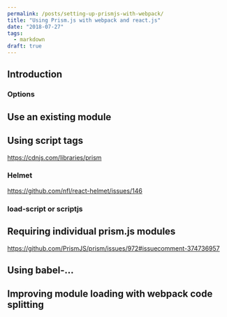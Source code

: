 ```yaml
---
permalink: /posts/setting-up-prismjs-with-webpack/
title: "Using Prism.js with webpack and react.js"
date: "2018-07-27"
tags: 
  - markdown
draft: true
---
```


## Introduction 


### Options

## Use an existing module

## Using script tags
https://cdnjs.com/libraries/prism

### Helmet
https://github.com/nfl/react-helmet/issues/146

### load-script or scriptjs

## Requiring individual prism.js modules
https://github.com/PrismJS/prism/issues/972#issuecomment-374736957

## Using babel-... 

## Improving module loading with webpack code splitting 
